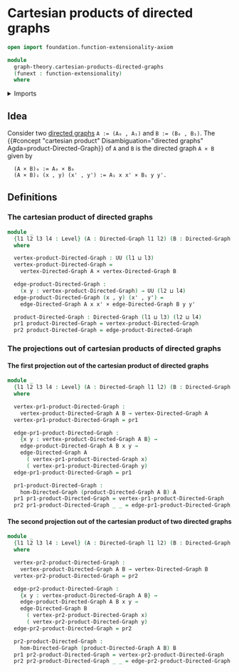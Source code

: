 # Cartesian products of directed graphs

```agda
open import foundation.function-extensionality-axiom

module
  graph-theory.cartesian-products-directed-graphs
  (funext : function-extensionality)
  where
```

<details><summary>Imports</summary>

```agda
open import foundation.cartesian-product-types funext
open import foundation.dependent-pair-types
open import foundation.universe-levels

open import graph-theory.directed-graphs funext
open import graph-theory.morphisms-directed-graphs funext
```

</details>

## Idea

Consider two [directed graphs](graph-theory.directed-graphs.md) `A := (A₀ , A₁)`
and `B := (B₀ , B₁)`. The
{{#concept "cartesian product" Disambiguation="directed graphs" Agda=product-Directed-Graph}}
of `A` and `B` is the directed graph `A × B` given by

```text
  (A × B)₀ := A₀ × B₀
  (A × B)₁ (x , y) (x' , y') := A₁ x x' × B₁ y y'.
```

## Definitions

### The cartesian product of directed graphs

```agda
module _
  {l1 l2 l3 l4 : Level} (A : Directed-Graph l1 l2) (B : Directed-Graph l3 l4)
  where

  vertex-product-Directed-Graph : UU (l1 ⊔ l3)
  vertex-product-Directed-Graph =
    vertex-Directed-Graph A × vertex-Directed-Graph B

  edge-product-Directed-Graph :
    (x y : vertex-product-Directed-Graph) → UU (l2 ⊔ l4)
  edge-product-Directed-Graph (x , y) (x' , y') =
    edge-Directed-Graph A x x' × edge-Directed-Graph B y y'

  product-Directed-Graph : Directed-Graph (l1 ⊔ l3) (l2 ⊔ l4)
  pr1 product-Directed-Graph = vertex-product-Directed-Graph
  pr2 product-Directed-Graph = edge-product-Directed-Graph
```

### The projections out of cartesian products of directed graphs

#### The first projection out of the cartesian product of directed graphs

```agda
module _
  {l1 l2 l3 l4 : Level} (A : Directed-Graph l1 l2) (B : Directed-Graph l3 l4)
  where

  vertex-pr1-product-Directed-Graph :
    vertex-product-Directed-Graph A B → vertex-Directed-Graph A
  vertex-pr1-product-Directed-Graph = pr1

  edge-pr1-product-Directed-Graph :
    {x y : vertex-product-Directed-Graph A B} →
    edge-product-Directed-Graph A B x y →
    edge-Directed-Graph A
      ( vertex-pr1-product-Directed-Graph x)
      ( vertex-pr1-product-Directed-Graph y)
  edge-pr1-product-Directed-Graph = pr1

  pr1-product-Directed-Graph :
    hom-Directed-Graph (product-Directed-Graph A B) A
  pr1 pr1-product-Directed-Graph = vertex-pr1-product-Directed-Graph
  pr2 pr1-product-Directed-Graph _ _ = edge-pr1-product-Directed-Graph
```

#### The second projection out of the cartesian product of two directed graphs

```agda
module _
  {l1 l2 l3 l4 : Level} (A : Directed-Graph l1 l2) (B : Directed-Graph l3 l4)
  where

  vertex-pr2-product-Directed-Graph :
    vertex-product-Directed-Graph A B → vertex-Directed-Graph B
  vertex-pr2-product-Directed-Graph = pr2

  edge-pr2-product-Directed-Graph :
    {x y : vertex-product-Directed-Graph A B} →
    edge-product-Directed-Graph A B x y →
    edge-Directed-Graph B
      ( vertex-pr2-product-Directed-Graph x)
      ( vertex-pr2-product-Directed-Graph y)
  edge-pr2-product-Directed-Graph = pr2

  pr2-product-Directed-Graph :
    hom-Directed-Graph (product-Directed-Graph A B) B
  pr1 pr2-product-Directed-Graph = vertex-pr2-product-Directed-Graph
  pr2 pr2-product-Directed-Graph _ _ = edge-pr2-product-Directed-Graph
```
